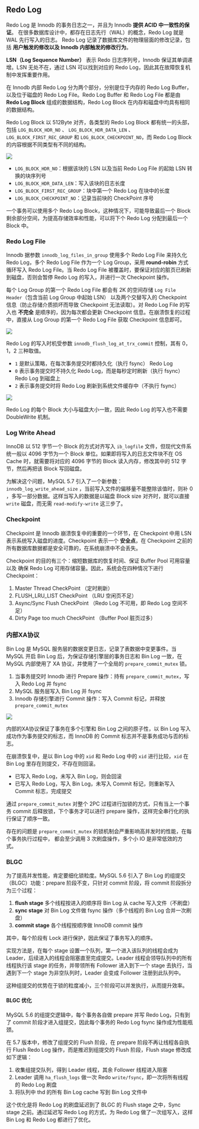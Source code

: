 
## Redo Log

Redo Log 是 Innodb 的事务日志之一，并且为 Innodb **提供 ACID 中一致性的保证**。 在很多数据库设计中，都存在日志先行（WAL）的概念，Redo Log 就是 WAL 先行写入的日志。 Redo Log 记录了数据库文件的物理层面的修改记录，包括 **用户触发的修改以及 Innodb 内部触发的修改行为**。


**LSN（Log Sequence Number）** 表示 Redo 日志序列号，Innodb 保证其单调递增。LSN 无处不在，通过 LSN 可以找到对应的 Redo Log，因此其在故障恢复机制中发挥重要作用。


在 Innodb 内部 Redo Log 分为两个部分，分别是位于内存的 Redo Log Buffer，以及位于磁盘的 Redo Log File。Redo Log Buffer 和 Redo Log File 都是由 **Redo Log Block** 组成的数据结构，Redo Log Block 在内存和磁盘中均具有相同的数据结构。


Redo Log Block 以 512Byte 对齐，各类型的 Redo Log Block 都有统一的头部，包括 `LOG_BLOCK_HDR_NO` 、 `LOG_BLOCK_HDR_DATA_LEN` 、 `LOG_BLOCK_FIRST_REC_GROUP` 和 `LOG_BLOCK_CHECKPOINT_NO`，而 Redo Log Block 的内容根据不同类型有不同的结构。


![](assists/redo_log_block.png)


- `LOG_BLOCK_HDR_NO`：根据该块的 LSN 以及当前 Redo Log File 的起始 LSN 转换的块序列号
- `LOG_BLOCK_HDR_DATA_LEN`：写入该块的日志长度
- `LOG_BLOCK_FIRST_REC_GROUP`：块中第一个 Redo Log 在块中的长度
- `LOG_BLOCK_CHECKPOINT_NO`：记录当前块的 CheckPoint 序号


一个事务可以使用多个 Redo Log Block，这种情况下，可能导致最后一个 Block 剩余部分空间，为提高存储效率和性能，可以将下个 Redo Log 分配到最后一个 Block 中。


### Redo Log File

Innodb  据参数 `innodb_log_files_in_group` 使用多个 Redo Log File 来持久化 Redo Log，多个 Redo Log File 作为一个 Log Group，采用 **round-robin** 方式循环写入 Redo Log File。当 Redo Log File 被覆盖时，要保证对应的脏页已刷新到磁盘，否则会暂停 Redo Log 的写入，并进行一次 Checkpoint 操作。


每个 Log Group 的第一个 Redo Log File 都会有 2K 的空间存储 `Log File Header`（包含当前 Log Group 中起始 LSN） 以及两个交替写入的 Checkpoint 信息（防止存储介质损坏而导致 Checkpoint 无法读取）。对 Redo Log File 的写入也 **不完全** 是顺序的，因为每次都会更新 Checkpoint 信息。在崩溃恢复的过程中，直接从 Log Group 的第一个 Redo Log File 获取 Checkpoint 信息即可。

![](assists/redo_log_file.png)


Redo Log 的写入时机受参数 `innodb_flush_log_at_trx_commit` 控制，其有 0，1，2 三种取值。

- `1` 是默认策略，在每次事务提交时都持久化（执行 fsync） Redo Log
- `0` 表示事务提交时不持久化 Redo Log，而是每秒定时刷新（执行 fsync） Redo Log 到磁盘上
- `2` 表示事务提交时将 Redo Log 刷新到系统文件缓存中（不执行 fsync）

![](assists/redo_log_flush.png)
  
Redo Log 的每个 Block 大小与磁盘大小一致，因此 Redo Log 的写入也不需要 DoubleWrite 机制。


### Log Write Ahead

InnoDB 以 512 字节一个 Block 的方式对齐写入 `ib_logfile` 文件，但现代文件系统一般以 4096 字节为一个 Block 单位。如果即将写入的日志文件块不在 OS Cache 时，就需要将对应的 4096 字节的 Block 读入内存，修改其中的 512 字节，然后再把该 Block 写回磁盘。


为解决这个问题，MySQL 5.7 引入了一个新参数： `innodb_log_write_ahead_size` ，当前写入文件的偏移量不能整除该值时，则补 0 ，多写一部分数据。这样当写入的数据是以磁盘 Block size 对齐时，就可以直接 `write` 磁盘，而无需 `read-modify-write` 这三步了。


### Checkpoint

Checkpoint 是 Innodb 崩溃恢复中的重要的一个环节，在 Checkpoint 中用 LSN 表示系统写入磁盘的进度。Checkpoint 表示一个 **安全点**，在 Checkpoint 之前的所有数据库数据都是安全可靠的，在系统崩溃中不会丢失。

Checkpoint 的目的有三个：缩短数据库的恢复时间、保证 Buffer Pool 可用容量 以及 确保 Redo Log 可用存储容量。因此，系统会在四种情况下进行 Checkpoint：

1. Master Thread CheckPoint （定时刷新）
2. FLUSH_LRU_LIST CheckPoint （LRU 空闲页不足）
3. Async/Sync Flush CheckPoint （Redo Log 不可用，即 Redo Log 空间不足）
4. Dirty Page too much CheckPoint （Buffer Pool 脏页过多）


### 内部XA协议

Bin Log 是 MySQL 服务层的数据变更日志，记录了表数据中变更事件。当 MySQL 开启 Bin Log 后，为保证存储引擎层的事务日志和 Bin Log 一致，在 MySQL 内部使用了 XA 协议，并使用了一个全局的 `prepare_commit_mutex` 锁。

1. 当事务提交时 Innodb 进行 Prepare 操作：持有 `prepare_commit_mutex`，写入 Redo Log 并 fsync
2. MySQL 服务层写入 Bin Log 并 fsync
3. Innodb 存储引擎进行 Commit 操作：写入 Commit 标记，并释放 `prepare_commit_mutex`


![](assists/redo_log_xa_lock.png)


内部的XA协议保证了事务在多个引擎和 Bin Log 之间的原子性，以 Bin Log 写入成功作为事务提交的标志，而 InnoDB 的 Commit 标志并不是事务成功与否的标志。

在崩溃恢复中，是以 Bin Log 中的 `xid` 和 Redo Log 中的 `xid` 进行比较，`xid` 在 Bin Log 里存在则提交，不存在则回滚。

- 已写入 Redo Log，未写入 Bin Log，则会回滚
- 已写入 Redo Log，写入 Bin Log，未写入 Commit 标记，则重新写入 Commit 标志，完成提交

通过 `prepare_commit_mutex` 对整个 2PC 过程进行加锁的方式，只有当上一个事务 commit 后释放锁，下个事务才可以进行 prepare 操作，这样完全串行化的执行保证了顺序一致。

存在的问题是 `prepare_commit_mutex` 的锁机制会严重影响高并发时的性能，在每个事务执行过程中， 都会至少调用 3 次刷盘操作，多个小 IO 是非常低效的方式。


### BLGC


为了提高并发性能，肯定要细化锁粒度。MySQL 5.6 引入了 Bin Log 的组提交（BLGC）功能：prepare 阶段不变，只针对 commit 阶段，将 commit 阶段拆分为三个过程：

1. **flush stage** 多个线程按进入的顺序将 Bin Log 从 cache 写入文件（不刷盘）
2. **sync stage** 对 Bin Log 文件做 fsync 操作（多个线程的 Bin Log 合并一次刷盘）
3. **commit stage** 各个线程按顺序做 InnoDB commit 操作

其中，每个阶段有 Lock 进行保护，因此保证了事务写入的顺序。

实现方法是，在每个 stage 设置一个队列，第一个进入该队列的线程会成为 Leader，后续进入的线程会阻塞直至完成提交。Leader 线程会领导队列中的所有线程执行该 stage 的任务，并带领所有 Follower 进入到下一个 stage 去执行，当遇到下一个 stage 为非空队列时，Leader 会变成 Follower 注册到此队列中。

这种组提交的优势在于锁的粒度减小，三个阶段可以并发执行，从而提升效率。

#### BLGC 优化

MySQL 5.6 的组提交逻辑中，每个事务各自做 prepare 并写 Redo Log，只有到了 commit 阶段才进入组提交，因此每个事务的 Redo Log fsync 操作成为性能瓶颈。

在 5.7 版本中，修改了组提交的 Flush 阶段，在 prepare 阶段不再让线程各自执行 Flush Redo Log 操作，而是推迟到组提交的 Flush 阶段，Flush stage 修改成如下逻辑：

1. 收集组提交队列，得到 Leader 线程，其余 Follower 线程进入阻塞
2. Leader 调用 `ha_flush_logs` 做一次 Redo `write/fsync`，即一次将所有线程的 Redo Log 刷盘
3. 将队列中 thd 的所有 Bin Log cache 写到 Bin Log 文件中

这个优化是将 Redo Log 的刷盘延迟到了 BLGC 的 Flush stage 之中，Sync stage 之前。通过延迟写 Redo Log 的方式，为 Redo Log 做了一次组写入，这样 Bin Log 和 Redo Log 都进行了优化。


